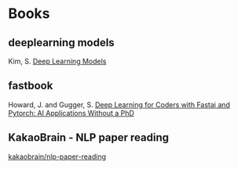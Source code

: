 # Books

## deeplearning models

Kim, S. [Deep Learning Models](https://github.com/DeepSE/deeplearning-models)

## fastbook

Howard, J. and Gugger, S. [Deep Learning for Coders with Fastai and Pytorch: AI Applications Without a PhD](https://github.com/fastai/fastbook)

## KakaoBrain - NLP paper reading

[kakaobrain/nlp-paper-reading](https://github.com/kakaobrain/nlp-paper-reading)

